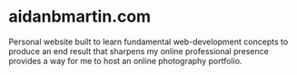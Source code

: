 # aidanbmartin.com
Personal website built to learn fundamental web-development concepts to produce an end result that sharpens my online professional presence provides a way for me to host an online photography portfolio.
